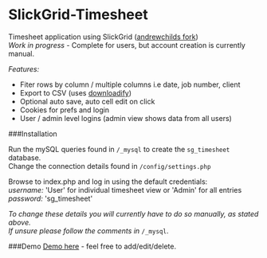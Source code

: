 SlickGrid-Timesheet
===================

Timesheet application using SlickGrid ([andrewchilds fork](https://github.com/andrewchilds/SlickGrid))  
*Work in progress* - Complete for users, but account creation is currently manual.

*Features:*  
* Fiter rows by column / multiple columns i.e date, job number, client  
* Export to CSV (uses [downloadify](https://github.com/dcneiner/Downloadify))  
* Optional auto save, auto cell edit on click  
* Cookies for prefs and login  
* User / admin level logins (admin view shows data from all users)  

###Installation

Run the mySQL queries found in `/_mysql` to create the `sg_timesheet` database.  
Change the connection details found in `/config/settings.php`  

Browse to index.php and log in using the default credentials:  
*username:* 'User' for individual timesheet view or 'Admin' for all entries  
*password:* 'sg_timesheet'  

*To change these details you will currently have to do so manually, as stated above.*  
*If unsure please follow the comments in* `/_mysql`.

###Demo
[Demo here](http://robc.eu5.org/demos/timesheet/) - feel free to add/edit/delete.
